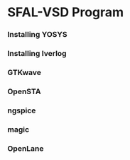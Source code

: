 # SFAL-VSD Program

### Installing YOSYS

### Installing Iverlog

### GTKwave

### OpenSTA

### ngspice

### magic

### OpenLane


